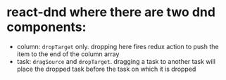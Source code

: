 # react-dnd where there are two dnd components:
- column: `dropTarget` only. dropping here fires redux action to push the item to the end of the column array
- task: `dragSource` and `dropTarget`. dragging a task to another task will place the dropped task before the task on which it is dropped